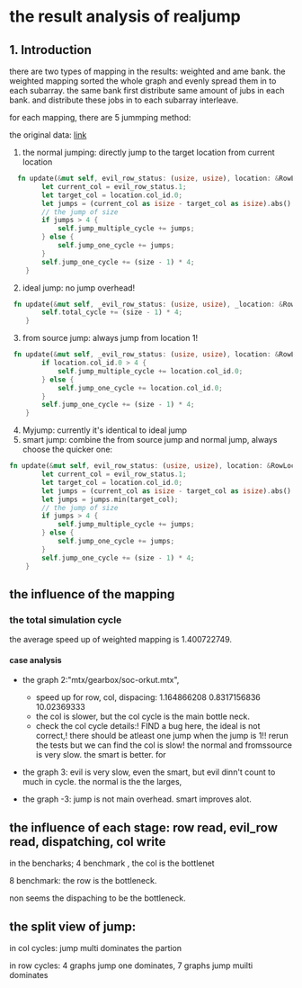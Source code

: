 # the result analysis of realjump

## 1. Introduction
there are two types of mapping in the results: weighted and ame bank. the weighted mapping sorted the whole graph and evenly spread them in to each subarray. the same bank first distribute same amount of jubs in each bank. and distribute these jobs in to each subarray interleave.

for each mapping, there are 5 jummping method:


the original data: [link](https://docs.google.com/spreadsheets/d/1SNVbOT9f0KC9yKf-ESHL8fR4347Uq85e1Wl1C3D2bmU/edit?usp=sharing)
1. the normal jumping:  directly jump to the target location from current location
```rust
  fn update(&mut self, evil_row_status: (usize, usize), location: &RowLocation, size: usize) {
        let current_col = evil_row_status.1;
        let target_col = location.col_id.0;
        let jumps = (current_col as isize - target_col as isize).abs() as usize;
        // the jump of size
        if jumps > 4 {
            self.jump_multiple_cycle += jumps;
        } else {
            self.jump_one_cycle += jumps;
        }
        self.jump_one_cycle += (size - 1) * 4;
    }
```
2. ideal jump: no jump overhead!
```rust
 fn update(&mut self, _evil_row_status: (usize, usize), _location: &RowLocation, size: usize) {
        self.total_cycle += (size - 1) * 4;
    }
```

3. from source jump: always jump from location 1!
```rust
 fn update(&mut self, _evil_row_status: (usize, usize), location: &RowLocation, size: usize) {
        if location.col_id.0 > 4 {
            self.jump_multiple_cycle += location.col_id.0;
        } else {
            self.jump_one_cycle += location.col_id.0;
        }
        self.jump_one_cycle += (size - 1) * 4;
    }
```

4. Myjump: currently it's identical to ideal jump
5. smart jump: combine the from source jump and normal jump, always choose the quicker one:
```rust
fn update(&mut self, evil_row_status: (usize, usize), location: &RowLocation, size: usize) {
        let current_col = evil_row_status.1;
        let target_col = location.col_id.0;
        let jumps = (current_col as isize - target_col as isize).abs() as usize;
        let jumps = jumps.min(target_col);
        // the jump of size
        if jumps > 4 {
            self.jump_multiple_cycle += jumps;
        } else {
            self.jump_one_cycle += jumps;
        }
        self.jump_one_cycle += (size - 1) * 4;
    }
```

## the influence of the mapping
### the total simulation cycle
the average speed up of weighted mapping is 1.400722749.

#### case analysis
- the graph 2:"mtx/gearbox/soc-orkut.mtx",
  - speed up for row, col, dispacing: 1.164866208 0.8317156836 10.02369333
  - the col is slower, but the col cycle is the main bottle neck.
  - check the col cycle details:! FIND a bug here, the ideal is not correct,! there should be atleast one jump when the jump is 1!! rerun the tests but we can find the col is slow! the normal and fromssource is very slow. the smart is better. for
- the graph 3: evil is very slow, even the smart, but evil dinn't count to much in cycle. the normal is the the larges,

- the graph -3: jump is not main overhead. smart improves alot.
## the influence of each stage: row read, evil_row read, dispatching, col write
in the bencharks; 4 benchmark , the col is the bottlenet

8 benchmark: the row is the bottleneck.

non seems the dispaching to be the bottleneck.

## the split view of jump:
in col cycles: jump multi dominates the partion

in row cycles: 4 graphs jump one dominates, 7 graphs jump muilti dominates